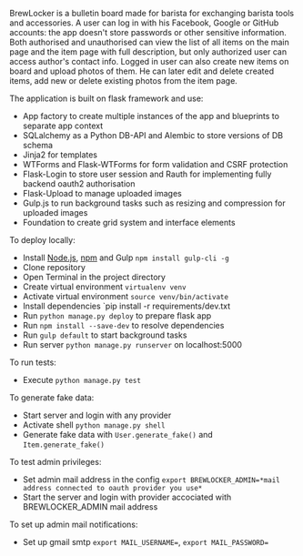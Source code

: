 BrewLocker is a bulletin board made for barista for  exchanging barista tools and accessories.
A user can log in with his Facebook, Google or GitHub accounts: the app doesn't store passwords or other sensitive information. Both authorised and unauthorised can view the list of all items on the main page and the item page with full description, but only authorized user can access author's contact info. 
Logged in user can also create new items on board and upload photos of them. He can later edit and delete created items, add new or delete existing photos from the item page.


The application is built on flask framework and use:
- App factory to create multiple instances of the app and blueprints to separate app context
- SQLalchemy as a Python DB-API and Alembic to store versions of DB schema
- Jinja2 for templates
- WTForms and Flask-WTForms for form validation and CSRF protection
- Flask-Login to store user session and Rauth for implementing fully backend oauth2 authorisation
- Flask-Upload to manage uploaded images
- Gulp.js to run background tasks such as resizing and compression for uploaded images
- Foundation to create grid system and interface elements


To deploy locally:
- Install [Node.js](https://nodejs.org/en/download/), [npm](https://docs.npmjs.com/getting-started/installing-node) and Gulp `npm install gulp-cli -g`
- Clone repository
- Open Terminal in the project directory
- Create virtual environment `virtualenv venv`
- Activate virtual environment `source venv/bin/activate`
- Install dependencies `pip install -r requirements/dev.txt
- Run `python manage.py deploy` to prepare flask app
- Run `npm install --save-dev` to resolve dependencies
- Run `gulp default` to start background tasks
- Run server `python manage.py runserver` on localhost:5000


To run tests:
- Execute `python manage.py test`


To generate fake data:
- Start server and login with any provider
- Activate shell `python manage.py shell`
- Generate fake data with `User.generate_fake()` and `Item.generate_fake()`


To test admin privileges:
- Set admin mail address in the config `export BREWLOCKER_ADMIN=*mail address connected to oauth provider you use*`
- Start the server and login with provider accociated with BREWLOCKER_ADMIN mail address


To set up admin mail notifications:
- Set up gmail smtp `export MAIL_USERNAME=`, `export MAIL_PASSWORD=`

